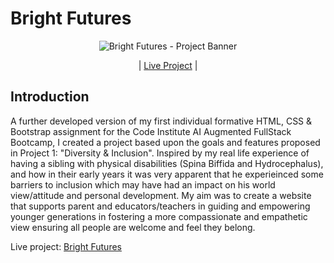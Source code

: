 # Bright Futures

<p align="center">
  <img src="documentation/images/" alt="Bright Futures - Project Banner">
</p>

<p align="center">
| <a href="https://gerbil1511.github.io/Bright-Futures-2/index.html" target="_blank">Live Project</a> |
</p>

## Introduction 

A further developed version of my first individual formative HTML, CSS & Bootstrap assignment for the Code Institute AI Augmented FullStack Bootcamp, I created a project based upon the goals and features proposed in Project 1: "Diversity & Inclusion". Inspired by my real life experience of having a sibling with physical disabilities (Spina Biffida and Hydrocephalus), and how in their early years it was very apparent that he experieinced some barriers to inclusion which may have had an impact on his world view/attitude and personal development. My aim was to create a website that supports parent and educators/teachers in guiding and empowering younger generations in fostering a more compassionate and empathetic view ensuring all people are welcome and feel they belong.

Live project: <a href="https://gerbil1511.github.io/Bright-Futures-2/index.html/index.html" target="_blank">Bright Futures</a>

